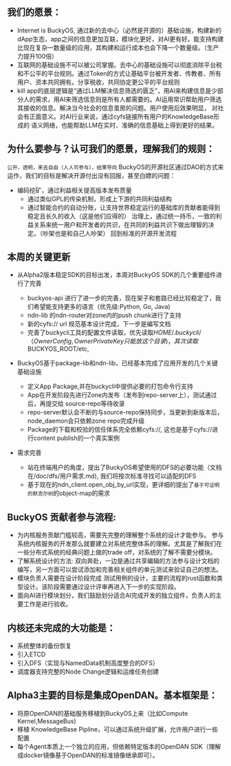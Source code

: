 ## 我们的愿景：
- Internet is BuckyOS,  通过新的去中心（必然是开源的）基础设施，构建新的dApp生态，app之间的信息更加互联，模块化更好，对AI更有好。能支持构建比现在复杂一数量级的应用，其构建和运行成本也会下降一个数量级。（生产力提升100倍）
- 互联网的基础设施不可以被公司掌握。去中心的基础设施可以彻底消除平台税和不公平的平台规则。通过Token的方式让基础平台被开发者、传教者、所有用户、资本共同拥有。分享税收，共同协定更公平的平台规则
- kill app的底层逻辑是“通过LLM解决信息筛选的匮乏”，用AI来构建信息是少部分人的需求，用AI来筛选信息则是所有人都需要的。AI运用常识帮助用户筛选其接收的信息。解决当今社会的信息茧房的问题。用户使用后效果明显， 对社会有正面意义。对AI行业来说，通过cyfs链接所有用户的KnowledgeBase形成的 语义网络，也能帮助LLM在实时、准确的信息基础上得到更好的结果。


## 为什么要参与？认可我们的愿景，理解我们的规则：
`公开，透明，来去自由（人人可参与），结果导向`
BuckyOS的开源社区通过DAO的方式来运作，我们的目标是解决开源付出没有回报，甚至白嫖的问题：
- 编码挖矿，通过利益相关提高版本发布质量
  - 通过类似GPL的传染机制，形成上下游的共同利益结构
  - 通过智能合约的自动分账，让支持世界稳定运行的基础库的贡献者能得到稳定且长久的收入（这是他们应得的）
治理上，通过统一持币，一致的利益关系来统一用户和开发者的共识，在共同的利益共识下做出理智的决定。（吵架也是和自己人吵架）
回到标准的开源开发流程

## 本周的关键更新
- 从Alpha2版本稳定SDK的目标出发，本周对BuckyOS SDK的几个重要组件进行了完善
  - buckyos-api 进行了进一步的完善，现在架子和套路已经比较稳定了，我们希望能支持更多的语言（优先级:Python, Go, Java)
  - ndn-lib 的ndn-router对zone内的push chunk进行了支持
  - 新的cyfs:// url 规范基本设计完成，下一步是编写文档
  - 完善了buckycli工具的配置文件读取，优先读取$HOME/.buckycli/ （OwnerConfig,OwnerPrivateKey只能放这个目录)，其次读取$BUCKYOS_ROOT/etc,

- BuckyOS基于package-lib和ndn-lib，已经基本完成了应用开发的几个关键基础设施
  - 定义App Package,并在buckycli中提供必要的打包命令行支持
  - App在开发阶段先进行Zone内发布（发布到repo-server上），测试通过后，再提交给 source-repo等待收录
  - repo-server默认会不断的与source-repo保持同步，当更新到新版本后，node_daemon会只依赖zone repo完成升级
  - Package的下载和校验的信任体系完全依赖cyfs://, 这也是基于cyfs://进行content publish的一个真实案例

- 需求完善
  - 站在终端用户的角度，提出了BuckyOS希望使用的DFS的必要功能（文档 在/doc/dfs/用户需求.md), 我们将按次标准寻找可以适配的DFS
  - 基于现在的ndn_client.open_obj_by_url实现，更详细的提出了`基于可证明的默克尔树`的object-map的需求




## BuckyOS 贡献者参与流程:
- 为内核服务贡献门槛较高，需要先完整的理解整个系统的设计才能参与。 参与系统内核服务的开发那么就要建立对系统完整体系的理解。尤其是了解我们在一些分布式系统的经典问题上做的trade off，对系统的了解不需要分模块。
- 了解系统设计的方法: 双向奔赴，一边是通过共享编辑的方法参与设计文档的编写，另一方面可以尝试添加和完善相关组件的单元测试来验证自己的想法。
- 模块负责人需要在设计阶段完成 测试用例的设计，主要的流程的rust函数和类型设计。该阶段需要通过设计评审再进入下一步的实现阶段。
- 面向AI进行模块划分，我们鼓励划分适合AI完成开发的独立组件，负责人的主要工作是进行验收。


## 内核还未完成的大功能是：
- 系统整体的备份恢复
- 引入ETCD
- 引入DFS（实现与NamedData机制高度整合的DFS）
- 调度器支持完整的Node Change逻辑和运维任务创建

## Alpha3主要的目标是集成OpenDAN。基本框架是：
- 将原OpenDAN的基础服务移植到BuckyOS上来（比如Compute Kernel,MessageBus)
- 移植 KnowledgeBase Pipline，可以通过系统升级扩展，允许用户进行一些配置
- 每个Agent本质上一个独立的应用，但依赖特定版本的OpenDAN SDK（理解成docker镜像基于OpenDAN的标准镜像继承即可）。